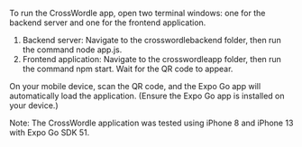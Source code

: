 To run the CrossWordle app, open two terminal windows: one for the backend server and one for the frontend application.
1. Backend server: Navigate to the crosswordlebackend folder, then run the command node app.js.
2. Frontend application: Navigate to the crosswordleapp folder, then run the command npm start. Wait for the QR code to appear.
   
On your mobile device, scan the QR code, and the Expo Go app will automatically load the application. (Ensure the Expo Go app is installed on your device.)

Note: The CrossWordle application was tested using iPhone 8 and iPhone 13 with Expo Go SDK 51.
